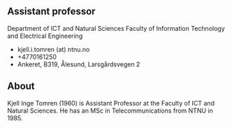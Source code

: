 ## Assistant professor
Department of ICT and Natural Sciences
Faculty of Information Technology and Electrical Engineering

- kjell.i.tomren (at) ntnu.no
- +4770161250
- Ankeret, B319, Ålesund, Larsgårdsvegen 2
## About
Kjell Inge Tomren (1960) is Assistant Professor at the Faculty of ICT and Natural Sciences. He has an MSc in Telecommunications from NTNU in 1985.
